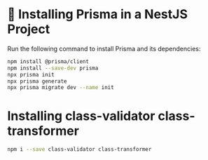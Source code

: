 # 🔧 Installing Prisma in a NestJS Project
Run the following command to install Prisma and its dependencies:

```sh
npm install @prisma/client
npm install --save-dev prisma
npx prisma init
npx prisma generate
npx prisma migrate dev --name init
```

# Installing class-validator class-transformer

```sh
npm i --save class-validator class-transformer
```

